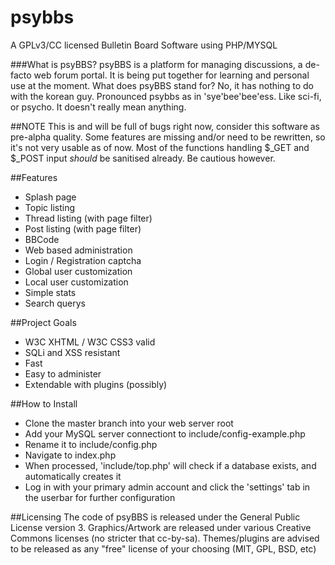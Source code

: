 # psybbs

A GPLv3/CC licensed Bulletin Board Software using PHP/MYSQL

###What is psyBBS? 
psyBBS is a platform for managing discussions, a de-facto web forum portal. It is being put together for learning and personal use at the moment. What does psyBBS stand for? No, it has nothing to do with the korean guy. Pronounced psybbs as in 'sye'bee'bee'ess. Like sci-fi, or psycho. It doesn't really mean anything.

##NOTE
This is and will be full of bugs right now, consider this software as pre-alpha quality. Some features are missing and/or need to be rewritten, so it's not very usable as of now. Most of the functions handling $_GET and $_POST input *should* be sanitised already. Be cautious however.

##Features
* Splash page
* Topic listing
* Thread listing (with page filter)
* Post listing (with page filter)
* BBCode
* Web based administration
* Login / Registration captcha
* Global user customization
* Local user customization
* Simple stats
* Search querys

##Project Goals
* W3C XHTML / W3C CSS3 valid
* SQLi and XSS resistant
* Fast
* Easy to administer
* Extendable with plugins (possibly)

##How to Install
* Clone the master branch into your web server root
* Add your MySQL server connectiont to include/config-example.php
* Rename it to include/config.php
* Navigate to index.php
* When processed, 'include/top.php' will check if a database exists, and automatically creates it
* Log in with your primary admin account and click the 'settings' tab in the userbar for further configuration

##Licensing
The code of psyBBS is released under the General Public License version 3. 
Graphics/Artwork are released under various Creative Commons licenses (no stricter that cc-by-sa).
Themes/plugins are advised to be released as any "free" license of your choosing (MIT, GPL, BSD, etc)
